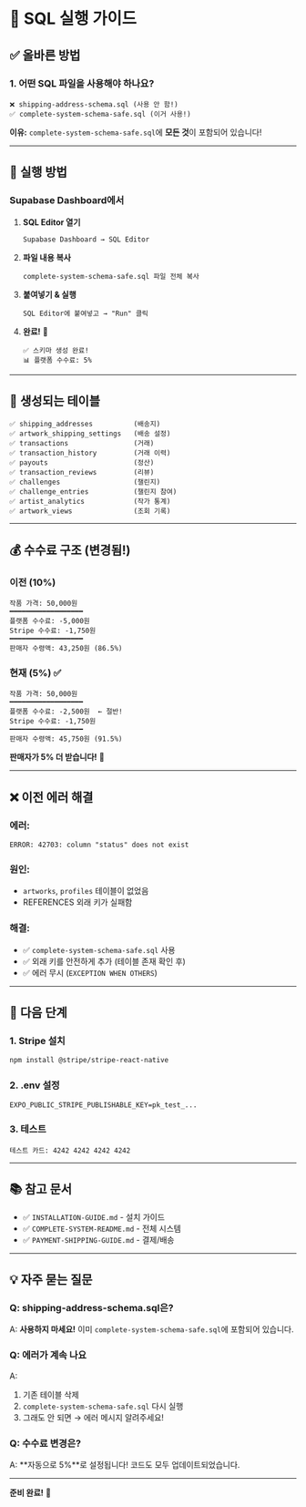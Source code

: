 # 🚀 SQL 실행 가이드

## ✅ **올바른 방법**

### **1. 어떤 SQL 파일을 사용해야 하나요?**

```
❌ shipping-address-schema.sql (사용 안 함!)
✅ complete-system-schema-safe.sql (이거 사용!)
```

**이유:** `complete-system-schema-safe.sql`에 **모든 것**이 포함되어 있습니다!

---

## 📝 **실행 방법**

### **Supabase Dashboard에서**

1. **SQL Editor 열기**
   ```
   Supabase Dashboard → SQL Editor
   ```

2. **파일 내용 복사**
   ```
   complete-system-schema-safe.sql 파일 전체 복사
   ```

3. **붙여넣기 & 실행**
   ```
   SQL Editor에 붙여넣고 → "Run" 클릭
   ```

4. **완료!** 🎉
   ```
   ✅ 스키마 생성 완료!
   📊 플랫폼 수수료: 5%
   ```

---

## 🔧 **생성되는 테이블**

```
✅ shipping_addresses          (배송지)
✅ artwork_shipping_settings   (배송 설정)
✅ transactions                (거래)
✅ transaction_history         (거래 이력)
✅ payouts                     (정산)
✅ transaction_reviews         (리뷰)
✅ challenges                  (챌린지)
✅ challenge_entries           (챌린지 참여)
✅ artist_analytics            (작가 통계)
✅ artwork_views               (조회 기록)
```

---

## 💰 **수수료 구조 (변경됨!)**

### **이전 (10%)**
```
작품 가격: 50,000원
━━━━━━━━━━━━━━━━━━
플랫폼 수수료: -5,000원
Stripe 수수료: -1,750원
━━━━━━━━━━━━━━━━━━
판매자 수령액: 43,250원 (86.5%)
```

### **현재 (5%)** ✅
```
작품 가격: 50,000원
━━━━━━━━━━━━━━━━━━
플랫폼 수수료: -2,500원  ← 절반!
Stripe 수수료: -1,750원
━━━━━━━━━━━━━━━━━━
판매자 수령액: 45,750원 (91.5%)
```

**판매자가 5% 더 받습니다!** 🎉

---

## ❌ **이전 에러 해결**

### **에러:**
```
ERROR: 42703: column "status" does not exist
```

### **원인:**
- `artworks`, `profiles` 테이블이 없었음
- REFERENCES 외래 키가 실패함

### **해결:**
- ✅ `complete-system-schema-safe.sql` 사용
- ✅ 외래 키를 안전하게 추가 (테이블 존재 확인 후)
- ✅ 에러 무시 (`EXCEPTION WHEN OTHERS`)

---

## 🎯 **다음 단계**

### **1. Stripe 설치**
```bash
npm install @stripe/stripe-react-native
```

### **2. .env 설정**
```env
EXPO_PUBLIC_STRIPE_PUBLISHABLE_KEY=pk_test_...
```

### **3. 테스트**
```
테스트 카드: 4242 4242 4242 4242
```

---

## 📚 **참고 문서**

- ✅ `INSTALLATION-GUIDE.md` - 설치 가이드
- ✅ `COMPLETE-SYSTEM-README.md` - 전체 시스템
- ✅ `PAYMENT-SHIPPING-GUIDE.md` - 결제/배송

---

## 💡 **자주 묻는 질문**

### **Q: shipping-address-schema.sql은?**
A: **사용하지 마세요!** 이미 `complete-system-schema-safe.sql`에 포함되어 있습니다.

### **Q: 에러가 계속 나요**
A: 
1. 기존 테이블 삭제
2. `complete-system-schema-safe.sql` 다시 실행
3. 그래도 안 되면 → 에러 메시지 알려주세요!

### **Q: 수수료 변경은?**
A: **자동으로 5%**로 설정됩니다! 코드도 모두 업데이트되었습니다.

---

**준비 완료!** 🚀

